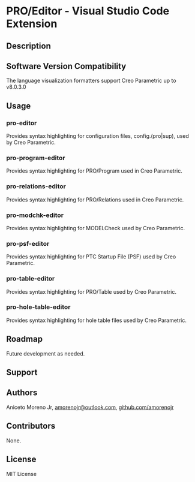 # PRO/Editor - Visual Studio Code Extension

## Description

## Software Version Compatibility
The language visualization formatters support Creo Parametric up to v8.0.3.0

## Usage
### pro-editor
Provides syntax highlighting for configuration files, config.(pro|sup), used by Creo Parametric.


### pro-program-editor
Provides syntax highlighting for PRO/Program used in Creo Parametric.


### pro-relations-editor
Provides syntax highlighting for PRO/Relations used in Creo Parametric.


### pro-modchk-editor
Provides syntax highlighting for MODELCheck used by Creo Parametric.


### pro-psf-editor
Provides syntax highlighting for PTC Startup File (PSF) used by Creo Parametric.


### pro-table-editor
Provides syntax highlighting for PRO/Table used by Creo Parametric.


### pro-hole-table-editor
Provides syntax highlighting for hole table files used by Creo Parametric.


## Roadmap
Future development as needed.

## Support


## Authors
Aniceto Moreno Jr, [amorenojr@outlook.com](mailto:amorenojr@outlook.com), [github.com/amorenojr](https://github.com/amorenojr/)

## Contributors
None.

## License
MIT License
